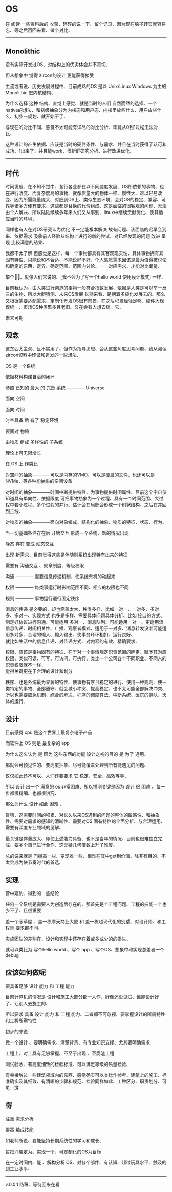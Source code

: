 # OS

在 阅读 一些资料后的 收获、碎碎的说一下、留个记录、因为现在脑子转天就容易忘、等之后再回来看、做个对比、

-----------------------------------------------
## Monolithic 

没有实际开发过OS、对结构上的优劣体会并不真切、

但从想象中 觉得 zircon的设计 更能获得接受

主流或者说、历史发展过程中、目前成熟的OS 是以 Unix/Linux Windows 为主的 Monolithic 宏内核结构、

为什么选择 这种 结构、直觉上感觉、就是当时的人们 自然而然的选择、一个native的想法、和初级抽象分为内核态和用户态、内核里放些什么、用户放些什么、初步一规划、就开始干了、

与现在的对比不同、感觉不太可能有详尽的对比分析、毕竟从0到1过程无法对比、

这种设计的产生依据、应该是当时的硬件条件、与需求、并且在当时获得了认可和成功、1出来了、并且能work、很新鲜研究分析、进行改进优化、

--------------------------------------------------
## 时代

时间发展、在不知不觉中、各行各业都在以不同速度发展、OS所依赖的事物、也在进行改变、而复杂度高的事物、就像质量大的物体一样、惯性大、难以轻易改变、因为所需能量庞大、对应到OS上、类似生态环境、会对OS的稳定、兼容、可靠等诸多方便有要求、这些都是替换的代价组成、这是面临的很客观的问题、无法由个人解决、所以陆陆续续多年来人们又从事到、linux中继续贡献优化、使其适应当时的环境、


同样也有人在对OS研究认为优化 不一定能根本解决 故有问题、该面临的迟早会到来、依据需求 吸收前人经验从结构上进行的新的尝试、对已经发现的问题 改进 呈现 比较满意的结果、


我都不太了解 但感觉是这样、每一个事物都具有其客观现实性、具体事物拥有其固有特性、只能说和不合适、不能说好不好、个人感觉需求因该是最为值得被讨论和确定的东西、定界、确定范围、范围内讨论、一一对应需求、才能对比衡量、

举个🌰🤏、就像人们常说的、[我不会为了写一个hello world 使用设计模式] 一样、

目前我认为、由人类进行创造的事物一般符合指数发展、依据是人类是可以举一反三的生物、所以大胆猜测、未来OS发展 长期来看、是朝着多极化发展去的、那么又根据需要适配需求、定制化开发OS很有前景、在之后积累经验足够、硬件大规模统一、市场OS种类繁多且老旧、又在会有人想去统一它、

未来可期

## 观念

这东西太主观、且不实用了、但作为指导思想、会从这些角度思考问题、我从阅读zircon资料中印证和迸发的一些想法、

OS 是一个系统 

依据材料构建自洽的闭环

参照 已知的 最大 的 完备 系统 ———— Universe 


面向 空间 

面向 时间 

时空具备 后 有了 稳定环境 

要面对 物质 

由物质 组成 多样性的 子系统

理论上可无限增长

在 OS 上 作类比 

对空间的抽象————可以是内存的VMO、可以是硬盘的文件、也还可以是NVMe、等各种能抽象的空间设备

对时间的抽象————时间中断提供特性、为事物提供时间属性、目前这个宇宙仅知道具有单向性、依据限度 可把事物抽象为一个过程、具有一个时间范围、大过程中套小过程、多个过程的并行、估计会在局部会形成一个树状结构、之后在并回到主线、


对物质的抽象————面向对象编成、结构化的抽象、物质的特征、状态、行为、

当一切基础条件存在后 开始交互 形成一个系统、新的情况出现

静态 存在 变成 动态交互

出现 新需求、目前觉得这些是伴随则系统出现特有出来的特征

需要有 沟通交互 、规章制度、等级权限

沟通 ———— 需要信息传递机制、使系统有机的动起来

权限 ———— 每类事运行时影响范围不同、相应的权限也不同

规则 ———— 事物运行遵行固定秩序

消息的传递 是必要的、却也涵盖太大、种类多样、比如一对一、一对多、多对多、多对一、实现方式 也多是多样、需要具体问题具体分析、比如 接口的方式、制定好协议进行沟通、可能适用 多对一、消息队列、可能适用一对一、更适用流信息传递、时间相关性、广播、观察者模式、适用于一对多、消息转发没准可能适用多对多、合理的输入、输入输出、使事务环环相扣、运行良好、  
就比如生活中的信息传递、对传递方式、对内容的有效、精确要求、

权限、应该是事物固有的特征、在于对一个事情规定职责范围的确定、赋予其对应权限、类似可读、可写、可访问、可执行、类比一个公司各个不同职业、不同人的职责权限就不一样、  
觉得关键更在于合理的设计和划分

秩序、也是系统最为显著的特性、使事物有序且稳定的进行、使用一种规则、使一类特定的事物、全部遵守、就会减小冲突、提高稳定、也不太可能全部解决冲突、所以也需要应急机制、综合的解决、程序的调度算法、中断系统、医院的排队、天体的运行、


## 设计

目前感觉 cpu 是这个世界上最复杂电子产品

而软件上 OS 则是 最复杂的 app

为什么这么认为 是 因为 这些东西的功能 设计之初的目的 是 为了 通用、

那就会可预见性的、要高度抽象、尽可能覆盖处理到所有能遇见的问题、

仅仅如此还不可以、人们还要要求 它 稳定、安全、高效等等、

所以 设计 出一个 满意的 os 非常困难、所以推测关键是因为 设计 很 困难 、每一步都很精细、也都很讲究、

那么为什么 设计  如此 困难 、 

盲猜、这需要时间的积累、对长久以来OS遇到的问题的整体的敏感性、和抽象性、需要对需求的感知的清晰性、需要对OS 固有特性的全面分析、与合理运用、需要有深度专业领域的见解、

最关键是体量庞大、即使上述能力具备、也不是当年的情况、目前也很难独立完成、要多个自己进行合作、这无疑几何倍数上升了难度、

总的说来就是 门槛高一些、变现难一些、很难在其中get到价值、除非有目的、不太会成为快节奏时代的首选.


## 实现

管中窥豹、得到的一些结论

任何一个系统是需要人为创造后存在的、那首先是个工程问题、工程的技能一个也少不了、且很重要

盖一个茅草屋 、盖一栋摩天商业大厦 和 盖一栋超现代化的别墅、对设计师、和工程师 要求都不同、

实施团队的差别在、设计和实现中还存在着或多或少的的损失、

就可以类比为 写个hello world 、写个 app 、写个OS、想象中和实现总差者一个debug


## 应该如何做呢

要具备足够 设计 能力 和 工程 能力

目前计算机的情况是 设计和施工大部分都一人作、好像还没见过、谁能设计好了、让别人去施工的、

所以要求 具备 设计 能力 和 工程 能力、二者都不可忽视、要掌握设计的所需特性和工程所需特性

初步的来说 

做一个设计 、要明确需求、清楚背景、有专业知识支撑、尤其要明确需求

工程上、对工具有足够掌握、不至于出现 、豆腐渣工程

测试验收、有高度细致的检验标准、可以满足等级的质量检验、

有幸接触过一些建筑领域内的东西、感觉确实可以类比作参考、建筑上的施工、标准确实及其细致、有清晰的步骤和规范、检验同样如此、工种区分、职责划分、可见一斑


## 得

注重 需求分析
 
提高 编成技能

如老师所说、要能坚持长期系统性的学习和成长、

暂把兴趣定为、实现一个、可定制化的OS为目标

在一定时间内、能 、解构分析 OS、对各个部件、有认知、超过玩具水平、触及的到工业水平、

----------------------------------------------------------------------
v.0.0.1 结稿、等待回来在看
